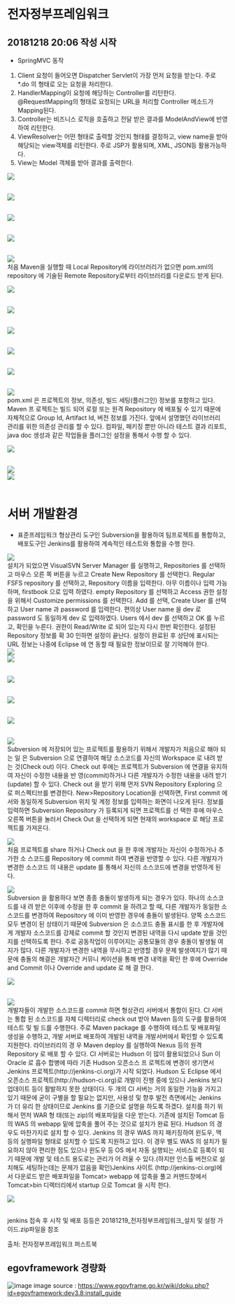 # 전자정부프레임워크 
## 20181218 20:06 작성 시작

* SpringMVC 동작
1. Client 요청이 들어오면 Dispatcher Servlet이 가장 먼저 요청을 받는다. 주로 *.do
의 형태로 오는 요청을 처리한다.
2. HandlerMapping이 요청에 해당하는 Controller를 리턴한다. @RequestMapping의
형태로 요청되는 URL을 처리할 Controller 메소드가 Mapping된다.
3. Controller는 비즈니스 로직을 호출하고 전달 받은 결과를 ModelAndView에 반영
하여 리턴한다.
4. ViewResolver는 어떤 형태로 출력할 것인지 형태를 결정하고, view name을 받아 해당되는 view객체를 리턴한다. 주로 JSP가 활용되며, XML, JSON등 활용가능하다.
5. View는 Model 객체를 받아 결과를 출력한다.
<!-- springMVC 동작 -->
<div>
<img src = "https://user-images.githubusercontent.com/44331989/50152044-e993ad00-0305-11e9-9659-34b4ed176519.JPG">
</div><br/><p>
<!-- 웹에서 스프링 활용을 위한 web.xml -->  
<div>
<img src = "https://user-images.githubusercontent.com/44331989/50151525-7fc6d380-0304-11e9-892b-7d031ce9b28e.JPG">
</div><br/><p>
<!-- context-servlet.xml: springMVC 설정 -->  
<div>
<img src = "https://user-images.githubusercontent.com/44331989/50151634-cae0e680-0304-11e9-991f-48c327cf34c3.JPG">	
</div><br/><p>
<!-- pom.xml간의 라이브러리 의존성 -->  
<div>  
<img src = "https://user-images.githubusercontent.com/44331989/50258883-04207000-0445-11e9-9bc4-e0578bea141c.JPG">
</div><br/><p>
<!-- pom.xml에서 라이브러리 의존성 설명 -->  
<div>  
<img src = "https://user-images.githubusercontent.com/44331989/50260440-65e3d880-044b-11e9-8079-4246dba956bf.JPG">
</div>처음 Maven을 실행할 때 Local Repository에 라이브러리가 없으면 pom.xml의 repository
에 기술된 Remote Repository로부터 라이브러리를 다운로드 받게 된다.<br/><p>  
<!-- pom.xml의 Remote Repository 설정 -->  
<div>  
<img src = "https://user-images.githubusercontent.com/44331989/50260492-89a71e80-044b-11e9-8f8f-ca695e74a38f.jpg">
</div><br/><p>  
<!-- maven 빌드관리 -->  
<div>  
<img src = "https://user-images.githubusercontent.com/44331989/50260537-b9eebd00-044b-11e9-8582-9699b86c8f62.JPG">
</div><br/><p>  
<!-- maven 빌드 생명주기 단계 -->  
<div>  
<img src = "https://user-images.githubusercontent.com/44331989/50260570-e6a2d480-044b-11e9-847a-3f8abff2503a.JPG">
</div><br/><p>  
<!-- maven 빌드 생명주기 -->  
<div>  
<img src = "https://user-images.githubusercontent.com/44331989/50260597-03d7a300-044c-11e9-9359-f7af032ca24a.JPG">
</div><br/><p>  
<!-- eclipse에서 maven 빌드 설정-->  
<div>  
<img src = "https://user-images.githubusercontent.com/44331989/50260615-1c47bd80-044c-11e9-9d54-8c9d686ae96b.JPG">
</div><br/><p>  
<!-- pom.xml의 구조-->  
<div>  
<img src = "https://user-images.githubusercontent.com/44331989/50260667-62048600-044c-11e9-80df-dd6e2466aea9.JPG">
</div>pom.xml 은 프로젝트의 정보, 의존성, 빌드 세팅(플러그인) 정보를 포함하고 있다. Maven 프
로젝트는 빌드 되어 로컬 또는 원격 Repository 에 배포될 수 있기 때문에 자체적으로 Group
Id, Artifact Id, 버전 정보를 가진다. 앞에서 설명했던 라이브러리 관리를 위한 의존성 관리를
할 수 있다. 컴파일, 패키징 뿐만 아니라 테스트 결과 리포트, java doc 생성과 같은 작업들을
플러그인 설정을 통해서 수행 할 수 있다.<br/><p>  
<!-- pom.xml 예제 -->  
<div>  
<img src = "https://user-images.githubusercontent.com/44331989/50260754-c58eb380-044c-11e9-8f66-5b6f852f3a59.JPG">
</div><br/><p>  
<!-- maven plugin -->  
<div>  
<img src = "https://user-images.githubusercontent.com/44331989/50260804-f838ac00-044c-11e9-9aca-f548f105f778.JPG">
</div>  
<!-- maven-install example -->  
<div>  
<img src = "https://user-images.githubusercontent.com/44331989/50260941-90369580-044d-11e9-88e5-dd598144d3c8.JPG">
</div><br/><p>  

# 서버 개발환경
* 표준프레임워크 형상관리 도구인 Subversion을 활용하여 팀프로젝트를 통합하고, 배포도구인 Jenkins를 활용하여 계속적인 테스트와 통합을 수행 한다.
<!-- SVN 개요 및 설치 -->  
<div>  
<img src = "https://user-images.githubusercontent.com/44331989/50263885-53719b00-045b-11e9-8057-e48f9e5c4e00.JPG">
</div>설치가 되었으면 VisualSVN Server Manager 를 실행하고, Repositories 를 선택하고 마우스 오른
쪽 버튼을 누르고 Create New Repository 를 선택한다. Regular FSFS repository 를 선택하고,
Repository 이름을 입력한다. 아무 이름이나 입력 가능하며, firstbook 으로 입력 하였다. empty
Repository 를 선택하고 Access 권한 설정을 위해서 Customize permissions 를 선택한다. Add 를
선택, Create User 를 선택하고 User name 과 password 를 입력한다. 편의상 User name 을 dev 로
password 도 동일하게 dev 로 입력하였다. Users 에서 dev 를 선택하고 OK 를 누르고, 확인을
누른다. 권한이 Read/Write 로 되어 있는지 다시 한번 확인한다. 설정된 Repository 정보를 확
30
인하면 설정이 끝난다. 설정이 완료된 후 상단에 표시되는 URL 정보는 나중에 Eclipse 에 연
동할 때 필요한 정보이므로 잘 기억해야 한다.
<!-- VisualSVN Repository 설정 -->  
<div>  
<img src = "https://user-images.githubusercontent.com/44331989/50263972-c7ac3e80-045b-11e9-918b-6919c7daab4f.JPG">
</div>
<!-- VisualSVN Repository 설정완료 -->  
<div>  
<img src = "https://user-images.githubusercontent.com/44331989/50263998-f75b4680-045b-11e9-94aa-e4ccfb41bb62.JPG">
</div><br/><p>  
<!-- Revisions -->  
<div>  
<img src = "https://user-images.githubusercontent.com/44331989/50264025-2a053f00-045c-11e9-9c83-676ece5264e9.JPG">
</div><br/><p>  
<!-- eclipse와 SVN 연동하기 -->
<div>  
<img src = "https://user-images.githubusercontent.com/44331989/50264062-57ea8380-045c-11e9-83a0-109d49216b4a.JPG">
</div><br/><p>  
<!-- eclipse에서 SVN에 프로젝트 반영 -->
<div>  
<img src = "https://user-images.githubusercontent.com/44331989/50264161-bdd70b00-045c-11e9-97a4-4f0301674a7b.JPG">
</div><br/><p>  
<!-- SVN Server에서 프로젝트 CheckOut -->
<div>  
<img src = "https://user-images.githubusercontent.com/44331989/50264263-2d4cfa80-045d-11e9-8339-d4cb076083fa.JPG">
</div>Subversion 에 저장되어 있는 프로젝트를 활용하기 위해서 개발자가 처음으로 해야 되는 일
은 Subversion 으로 연결하여 해당 소스코드를 자신의 Workspace 로 내려 받는 것(Check out)
이다. Check out 후에는 프로젝트가 Subversion 에 연결을 유지하여 자신이 수정한 내용을 반
영(commit)하거나 다른 개발자가 수정한 내용을 내려 받기(update) 할 수 있다. Check out 을
받기 위해 먼저 SVN Repository Exploring 으로 퍼스펙티브를 변경한다. New>Repository Location을 선택하면, First commit 에서와 동일하게 Subversion 위치 및 계정 정보를 입력하는
화면이 나오게 된다. 정보를 입력하면 Subversion Repository 가 등록되게 되면 프로젝트를 선
택한 후에 마우스 오른쪽 버튼을 눌러서 Check Out 을 선택하게 되면 현재의 workspace 로
해당 프로젝트를 가져온다.<br/><p>
<!-- SVN Commit or Update -->
<div>  
<img src = "https://user-images.githubusercontent.com/44331989/50264344-7c932b00-045d-11e9-9da6-0719452dbb6e.JPG">
</div>처음 프로젝트를 share 하거나 Check out 을 한 후에 개발자는 자신이 수정하거나 추가한 소
스코드를 Repository 에 commit 하여 변경을 반영할 수 있다. 다른 개발자가 변경한 소스코드
의 내용은 update 를 통해서 자신의 소스코드에 변경을 반영하게 된다.<br/><p>  
<!-- SVN History -->
<div>  
<img src = "https://user-images.githubusercontent.com/44331989/50264416-fc20fa00-045d-11e9-9aeb-101cf733587e.JPG">
</div>Subversion 을 활용하다 보면 종종 충돌이 발생하게 되는 경우가 있다. 하나의 소스코드를 내
려 받은 이후에 수정을 한 후 commit 을 하려고 할 때, 다른 개발자가 동일한 소스코드를
변경하여 Repository 에 이미 반영한 경우에 충돌이 발생된다. 양쪽 소스코드 모두 변경이 된
상태이기 때문에 Subversion 은 소스코드 충돌 표시를 한 후 개발자에게 개발자 소스코드를
강제로 commit 할 것인지 변경된 내역을 다시 update 받을 것인지를 선택하도록 한다. 주로 공동작업이 이루어지는 공통모듈의 경우 충돌이 발생될 여지가 많다. 다른 개발자가 변경한
내역을 무시하고 반영할 경우 문제 발생여지가 많기 때문에 충돌의 해결은 개발자간 커뮤니
케이션을 통해 변경 내역을 확인 한 후에 Override and Commit 이나 Override and update 로 해
결 한다.<br/><p>  
<!-- SVN에서 충돌해결 -->
<div>  
<img src = "https://user-images.githubusercontent.com/44331989/50264463-2ffc1f80-045e-11e9-989b-437fb0e80218.JPG">
</div><br/><p><p>

<!-- CI 개요 및 설치 -->
<div>  
<img src = "https://user-images.githubusercontent.com/44331989/50264529-7e112300-045e-11e9-9644-3883f350b41d.JPG">
</div>개발자들이 개발한 소스코드를 commit 하면 형상관리 서버에서 통합이 된다. CI 서버는 통합
된 소스코드를 자체 디렉터리로 check out 받아 Maven 등의 도구를 활용하여 테스트 및 빌
드를 수행한다. 주로 Maven package 를 수행하여 테스트 및 배포파일 생성을 수행하고, 개발
서버로 배포하여 개발된 내역을 개발서버에서 확인할 수 있도록 지원한다. 라이브러리의 경
우 Maven deploy 를 실행하여 Nexus 등의 원격 Repository 로 배포 할 수 있다. CI 서버로는
Hudson 이 많이 활용되었으나 Sun 이 Oracle 로 흡수 합병에 따라 기존 Hudson 오픈소스 프
로젝트에 변경이 생기면서 Jenkins 프로젝트(http://jenkins-ci.org)가 시작 되었다. Hudson 도
Eclipse 에서 오픈소스 프로젝트(http://hudson-ci.org)로 개발이 진행 중에 있으나 Jenkins 보다
업데이트 등이 활발하지 못한 상태이다. 두 개의 CI 서버는 거의 동일한 기능을 가지고 있기
때문에 굳이 구별을 할 필요는 없지만, 사용성 및 향후 발전 측면에서는 Jenkins 가 더 유리
한 상태이므로 Jenkins 를 기준으로 설명을 하도록 하겠다. 설치를 하기 위해서 먼저 WAR 형
태(또는 zip)의 배포파일을 다운 받는다. 기존에 설치된 Tomcat 등의 WAS 의 webapp 밑에
압축을 풀어 주는 것으로 설치가 완료 된다. Hudson 의 경우도 마찬가지로 설치 할 수 있다.
Jenkins 의 경우 WAS 까지 패키징하여 윈도우, 맥 등의 실행파일 형태로 설치할 수 있도록
지원하고 있다. 이 경우 별도 WAS 의 설치가 필요하지 않아 편리한 점도 있으나 윈도우 등
OS 에서 자동 실행되는 서비스로 등록이 되기 때문에 개발 및 테스트 용도로는 관리가 어
려울 수 있다.(하지만 인스톨 버전으로 설치해도 세팅하는데는 문제가 없음을 확인)Jenkins 사이트 (http://jenkins-ci.org)에서 다운로드 받은 배포파일을 Tomcat>
webapp 에 압축을 풀고 커맨드창에서 Tomcat>bin 디렉터리에서 startup 으로 Tomcat 을 시작
한다.<br/><p>  
<!-- jenkins 설치 및 시작 -->
<div>  
<img src = "https://user-images.githubusercontent.com/44331989/50264755-5d959880-045f-11e9-98bc-c337419b6834.JPG">
</div><br/><p>  
jenkins 접속 후 시작 및 배포 등등은 20181219_전자정부프레임워크_설치 및 설정 가이드.zip파일을 참조

출처: 전자정부프레임워크 퍼스트북
  
## egovframework 경량화
![image](https://user-images.githubusercontent.com/44331989/129294376-b413e59e-8f8c-4946-bb97-2c24801476d9.png)
image source : https://www.egovframe.go.kr/wiki/doku.php?id=egovframework:dev3.8:install_guide  

  
